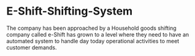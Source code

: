 # E-Shift-Shifting-System
The company has been approached by a Household goods shifting company called e-Shift has grown to a level where they need to have an automated system to handle day today operational activities to meet customer demands. 
